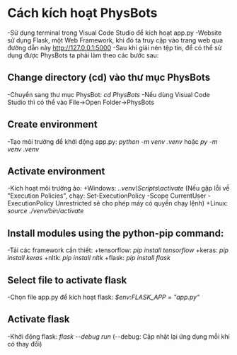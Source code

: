 
# Cách kích hoạt PhysBots

-Sử dụng terminal trong Visual Code Studio để kích hoạt app.py
-Website sử dụng Flask, một Web Framework, khi đó ta truy cập vào trang web qua đường dẫn này http://127.0.0.1:5000
-Sau khi giải nén tệp tin, để có thể sử dụng được PhysBots ta phải làm theo các bước sau:

## Change directory (cd) vào thư mục PhysBots

-Chuyển sang thư mục PhysBot: *cd PhysBots*
-Nếu dùng Visual Code Studio thì có thể vào File->Open Folder->PhysBots

## Create environment

-Tạo môi trường để khởi động app.py: *python -m venv .venv* hoặc *py -m venv .venv*

## Activate environment

-Kích hoạt môi trường ảo:
+Windows: *.\.venv\Scripts\activate*
(Nếu gặp lỗi về "Execution Policies", chạy: Set-ExecutionPolicy -Scope CurrentUser -ExecutionPolicy Unrestricted
sẽ cho phép máy có quyền chạy lệnh)
+Linux: *source ./venv/bin/activate*

## Install modules using the python-pip command:

-Tải các framework cần thiết:
+tensorflow: *pip install tensorflow*
+keras: *pip install keras*
+nltk: *pip install nltk*
+flask: *pip install flask*

## Select file to activate flask

-Chọn file app.py để kích hoạt flask: *$env:FLASK_APP = "app.py"*

## Activate flask

-Khởi động flask: *flask --debug run*
(--debug: Cập nhật lại ứng dụng mỗi khi có thay đổi)

